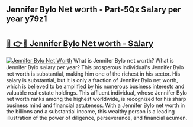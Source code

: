 ## Jennifer Bylo N𝚎t w𝚘rth - Part-5Qx S𝚊lary per year y79z1

# <h2><a href="http://gc3yak9.nevu.top/?p=Jennifer+Bylo">🔗 👉🔴 Jennifer Bylo N𝚎t w𝚘rth - S𝚊lary</a></h2>

[![Jennifer Bylo N𝚎t W𝚘rth](https://i.imgur.com/Oavwk0R.jpeg)](http://gc3yak9.nevu.top/?p=Jennifer+Bylo)
What is Jennifer Bylo n𝚎t w𝚘rth? What is Jennifer Bylo s𝚊lary per year?
This prosperous individual's Jennifer Bylo net worth is substantial, making him one of the richest in his sector. His salary is substantial, but it is only a fraction of Jennifer Bylo net worth, which is believed to be amplified by his numerous business interests and valuable real estate holdings. This affluent individual, whose Jennifer Bylo net worth ranks among the highest worldwide, is recognized for his sharp business mind and financial astuteness. With a Jennifer Bylo net worth in the billions and a substantial income, this wealthy person is a leading illustration of the power of diligence, perseverance, and financial acumen.
